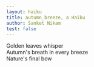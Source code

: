 ```yaml
---
layout: haiku
title: autumn_breeze, a Haiku
author: Sanket Nikam
test: false
---
```


Golden leaves whisper<br>
Autumn's breath in every breeze<br>
Nature's final bow<br>
